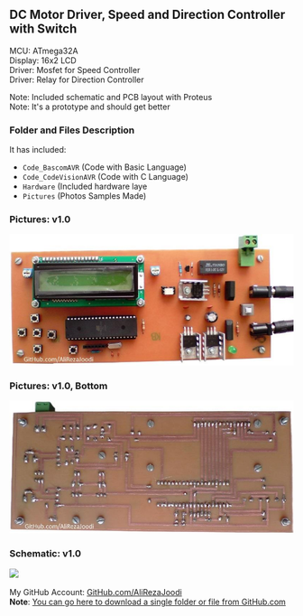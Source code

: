 ## DC Motor Driver, Speed and Direction Controller with Switch

MCU:		ATmega32A  
Display:        16x2 LCD  
Driver: 	Mosfet for Speed Controller  
Driver:		Relay for Direction Controller

Note: Included schematic and PCB layout with Proteus  
Note: It's a prototype and should get better 

### Folder and Files Description
It has included:
- `Code_BascomAVR` (Code with Basic Language)
- `Code_CodeVisionAVR` (Code with C Language)
- `Hardware` (Included hardware laye
- `Pictures` (Photos Samples Made)

### Pictures: v1.0
![](Pictures/v1.0.jpg)

### Pictures: v1.0, Bottom
![](Pictures/v1.0_Bottom.jpg)

### Schematic: v1.0
![](Hardware/v1.0.png)

My GitHub Account: [GitHub.com/AliRezaJoodi](https://github.com/AliRezaJoodi)  
**Note**: [You can go here to download a single folder or file from GitHub.com](https://minhaskamal.github.io/DownGit/#/home)
